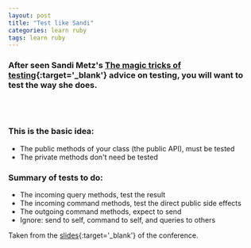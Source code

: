 ```yaml
---
layout: post
title: "Test like Sandi"
categories: learn ruby
tags: learn ruby
---
```


### After seen Sandi Metz's [The magic tricks of testing][tmtot]{:target='_blank'} advice on testing, you will want to test the way she does.

<br />

<div class="youtube" id="URSWYvyc42M"></div>

<br />

<!--more-->

### This is the basic idea:

* The public methods of your class (the public API), must be tested
* The private methods don't need be tested

### Summary of tests to do:

* The incoming query methods, test the result
* The incoming command methods, test the direct public side effects
* The outgoing command methods, expect to send
* Ignore: send to self, command to self, and queries to others

Taken from the [slides][slides]{:target='_blank'} of the conference.

[slides]: https://speakerdeck.com/skmetz/magic-tricks-of-testing-railsconf
[tmtot]: http://confreaks.tv/videos/railsconf2013-the-magic-tricks-of-testing
